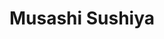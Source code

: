 ---
layout: place
title: "Musashi Sushiya"
permalink: /california/lake-forest/musashi-sushiya.html
stateAbbr: CA
stateName: California
cityName: Lake Forest
place_id: ChIJw1192Pvo3IARPVqFayAZ19k
photos:
  - name: >-
      places/ChIJw1192Pvo3IARPVqFayAZ19k/photos/AeeoHcLUn1n-IuI1NiRWRPSIInpHwnxagXEoPeg69pFKSsz3b9_Hxk9dJ1fZ-BJznrd2EyuJh_jZqXwTP31W4kgCrKkA6YUzyhQCxtk9hRDAdgjbPRmALnJBcbSl2W8Ur5OQQPoIqIoDnsO5IJHk8QO-Xi6ODxrM7LxtX7Ywpo_KXMWfNi6Hu4_QBUnRq3Q6ZMIaCgsqc2YkwlhfD7IQOWMLDHv1pVH3xiGvl0jyzsA8hwu1gJOV7HhkjPaNpaQ3xVmIlBsnzGPEmffIgWrEbRwstfBqlAAj0x18v5-8o9uy4JxeGTYPIL2bQyeawSZGijnfK0pKQrpwxsgyiwCesPCT8fSPWL2OuBBeqdXJiWAzOTB42Wb9TGrf6rfnEXojzI0YPzUZkb9cYcctdQcoB7-BSmXS3TfRznBpeOHdDmss4PW0Pw
    widthPx: 4032
    heightPx: 3024
    authorAttributions:
      - displayName: Whistle Honey
        uri: https://maps.google.com/maps/contrib/105438453931540845680
        photoUri: >-
          https://lh3.googleusercontent.com/a/ACg8ocJJ_N0W7HQRr6JRCgHffDuueE6oPMpt6B59ZcWeRvyBkBX2mw=s100-p-k-no-mo
    flagContentUri: >-
      https://www.google.com/local/imagery/report/?cb_client=maps_api_places.places_api&image_key=!1e10!2sCIHM0ogKEICAgIDymr7lAQ&hl=en-US
    googleMapsUri: >-
      https://www.google.com/maps/place//data=!3m4!1e2!3m2!1sCIHM0ogKEICAgIDymr7lAQ!2e10!4m2!3m1!1s0x80dce8fbd87d5dc3:0xd9d719206b855a3d
  - name: >-
      places/ChIJw1192Pvo3IARPVqFayAZ19k/photos/AeeoHcKiWTGfLzifgVixeYewrGQUNXY9P6DLN9IWdIbhUPCNlNAChgKTJmz9WIzDav5axBi0TS2L0qQeFcQhQq8xVVRBsMRHs2x_NcmLodx0O8N194jtr-0UoRWpvvFKjSr1fC0OkRQThOyq5CSvV6aeZQQKg34lUxngn3ijRe3Qat-p0z6J-r5ILAsMeuED65lK6Vp7ZTtndUQEOr_ek1diY6Nn_8YfFtawFI6pIHFn-T6E8qjZh5GJoBenOMVsPC-0ahukIgTK3Hp2OVwh02iHg7K3iMCW3YveEAQctcSEzQR7jg
    widthPx: 4800
    heightPx: 2700
    authorAttributions:
      - displayName: Musashi Sushiya
        uri: https://maps.google.com/maps/contrib/110497963736977325618
        photoUri: >-
          https://lh3.googleusercontent.com/a-/ALV-UjVZW2GLxdTYF4aY9TAKhH-Rr2P0WQDrYfGuug_UWQjDCOf8glY=s100-p-k-no-mo
    flagContentUri: >-
      https://www.google.com/local/imagery/report/?cb_client=maps_api_places.places_api&image_key=!1e10!2sAF1QipPnc9_N2zT-X8P5PJScyjI3suZTtwVvWXns46Ze&hl=en-US
    googleMapsUri: >-
      https://www.google.com/maps/place//data=!3m4!1e2!3m2!1sAF1QipPnc9_N2zT-X8P5PJScyjI3suZTtwVvWXns46Ze!2e10!4m2!3m1!1s0x80dce8fbd87d5dc3:0xd9d719206b855a3d
  - name: >-
      places/ChIJw1192Pvo3IARPVqFayAZ19k/photos/AeeoHcItbjSTt8qebI_GPtM0eQF8nAHSy9busV5Mg49tdUSxfnl9fndg23j3qK1wMzPRJn5FZZaQPEOe817ZtROP0fJZLCzFVt9pZVzRRVctL2kRgIzB3_2QdbtJhCPSNPr_0TckuHktrUgEIXAvBZC_ng0KcWZjeFvn6xyszpUSShcvEWmy6VNwjFnz0TOecnADmYUXR-ROfuMn1K9si4qe04Qe4IVf6n8QCKmGZDFG-43T0YWuMo21ibpqIg2mKeM2EzfLYy13uMowBH8fXk8yb7y5Y1zfIEI8YEEpudwiIbzEVA
    widthPx: 4800
    heightPx: 2983
    authorAttributions:
      - displayName: Musashi Sushiya
        uri: https://maps.google.com/maps/contrib/110497963736977325618
        photoUri: >-
          https://lh3.googleusercontent.com/a-/ALV-UjVZW2GLxdTYF4aY9TAKhH-Rr2P0WQDrYfGuug_UWQjDCOf8glY=s100-p-k-no-mo
    flagContentUri: >-
      https://www.google.com/local/imagery/report/?cb_client=maps_api_places.places_api&image_key=!1e10!2sAF1QipNC0OTZGlJttgNltj-t6_2n-pDu3zxmsppb5Z3j&hl=en-US
    googleMapsUri: >-
      https://www.google.com/maps/place//data=!3m4!1e2!3m2!1sAF1QipNC0OTZGlJttgNltj-t6_2n-pDu3zxmsppb5Z3j!2e10!4m2!3m1!1s0x80dce8fbd87d5dc3:0xd9d719206b855a3d
  - name: >-
      places/ChIJw1192Pvo3IARPVqFayAZ19k/photos/AeeoHcJmsSoE4itVy0zsB6pgOcWtRID6GPxOD2r2GchBuzYXTb096jMItX7nBm4VPSMB3HSd46piM5SZIUQbZtu7h3MFHEtGOVJtUsMxAZaDPe8HfqRovmma91GNgO-g9Cqx3-kaFmlsOhRKO_W19_TTYl4FMsxCtcGOP4_QOBq8tntteXqi5JyDtyJ3L2m9jSlgvjubw25_-4HiiV7KpLI5FQLinjCVx0twF-8iGHZ0PhTqKLfSJ2zvtNGWPgnhw7AXhDR-IdWKUjnHBI1zsnYeumYaGkCu0rv2-SPjr28n2n3epe9NRZPVqL9qaMpwFCN1IzDOWhj8786KtQscbGkFg_Pv6FPRAXUEDLWVfBv5CMADPo015s-Fh9G-5fd29B4_hpgeAwNpwYmTD-CtaECOQRMbneEbc5BdYFCitEUbVNojYH3f
    widthPx: 3600
    heightPx: 4800
    authorAttributions:
      - displayName: Elizabeth Burgi
        uri: https://maps.google.com/maps/contrib/104883169874035778197
        photoUri: >-
          https://lh3.googleusercontent.com/a-/ALV-UjVYsoCHhDh9dL4caJnz6ddOmMdxGgIaj5VlLYtQy2SqJ0VWt8rd=s100-p-k-no-mo
    flagContentUri: >-
      https://www.google.com/local/imagery/report/?cb_client=maps_api_places.places_api&image_key=!1e10!2sCIHM0ogKEICAgMCwz6GoywE&hl=en-US
    googleMapsUri: >-
      https://www.google.com/maps/place//data=!3m4!1e2!3m2!1sCIHM0ogKEICAgMCwz6GoywE!2e10!4m2!3m1!1s0x80dce8fbd87d5dc3:0xd9d719206b855a3d
  - name: >-
      places/ChIJw1192Pvo3IARPVqFayAZ19k/photos/AeeoHcL4k-m85YxnqIbpM7P3VrRYdL9V8jHH9Z8EUms7K2wPYshNFNjIwfapJGlPAxRAIg8DU_OGrPzOkWnLfa6y6oqDTKl1z9fYYJoa95YIO1Q-b1HwbM7X4iDNLNfh8L2Dt0gBwk9gksFw0yAcPTm5yQA5z5HhNGg3Y6671S_hLCOaZlhc9BtqqANJoO9ztD6Fgjfbvx8TKfrWeYe1O7Mp_X2tGOp3pI6w8God6Sue57m58DUApgTpeFSWv0zxjXE20PLp6lcYfhr78I7ngMvr9cykQ9yQJsb8mFB72gARDgK7Jg
    widthPx: 4032
    heightPx: 3024
    authorAttributions:
      - displayName: Musashi Sushiya
        uri: https://maps.google.com/maps/contrib/110497963736977325618
        photoUri: >-
          https://lh3.googleusercontent.com/a-/ALV-UjVZW2GLxdTYF4aY9TAKhH-Rr2P0WQDrYfGuug_UWQjDCOf8glY=s100-p-k-no-mo
    flagContentUri: >-
      https://www.google.com/local/imagery/report/?cb_client=maps_api_places.places_api&image_key=!1e10!2sAF1QipODsGuBRkPEYZiJbpTc-_wwTY0jvoSECH7Q5PYn&hl=en-US
    googleMapsUri: >-
      https://www.google.com/maps/place//data=!3m4!1e2!3m2!1sAF1QipODsGuBRkPEYZiJbpTc-_wwTY0jvoSECH7Q5PYn!2e10!4m2!3m1!1s0x80dce8fbd87d5dc3:0xd9d719206b855a3d
  - name: >-
      places/ChIJw1192Pvo3IARPVqFayAZ19k/photos/AeeoHcJOM9X2lbOtQD9aQmjoEgDDGa5-Oeb2D-H7M5vHaHprUMWAn4WdfGDtpCG-vnallM7L6N5X8RCm8UQQxfYpiyedVaHdCbzbdhWtWCjYyjuYDBPu8CyQIsouh9Gfska0da4r7nactFxsUg-C-NKKId4rw92RDzlLOH7mohLp9Osmj44fIimYd6YQK54dSTT07HkXUFYDApRsoKhEZSgMBuq153nabs52dSw6cBD_GzBvuoFAOtkQZh8t5gDTeIewOFdxoNR7SRGpZtqlSMD8wGK9p-yfMSkfIZFFf-Q3BbSeTjNQdRl-aFndE1zbc77g7R26zyURWXxlD2X-j21Nwiv3xCZefE8M1o0W4PzPbdJ8pfmHkjPsPKCZhRDVCnkxuqfBn4QDjL6ht9VgV4_nKTkXjli1KcY0yVJCqwgU8CGEsv4
    widthPx: 3024
    heightPx: 4032
    authorAttributions:
      - displayName: Ucha Perri
        uri: https://maps.google.com/maps/contrib/110187277581304946496
        photoUri: >-
          https://lh3.googleusercontent.com/a-/ALV-UjVdJ3qaV02W4nucgq5wMN5bY0uokyOFZw2_PqNjxdAUncJ0Ld28=s100-p-k-no-mo
    flagContentUri: >-
      https://www.google.com/local/imagery/report/?cb_client=maps_api_places.places_api&image_key=!1e10!2sCIHM0ogKEICAgID67LPRzgE&hl=en-US
    googleMapsUri: >-
      https://www.google.com/maps/place//data=!3m4!1e2!3m2!1sCIHM0ogKEICAgID67LPRzgE!2e10!4m2!3m1!1s0x80dce8fbd87d5dc3:0xd9d719206b855a3d
  - name: >-
      places/ChIJw1192Pvo3IARPVqFayAZ19k/photos/AeeoHcLK75Qba0tsdZsOwmwVuDcFsODwPY0Hywjna_V_GExHHx74dKnJVIdR7pYyyxqmmzRKYJXYCt0WTREggDDMegG1pNfAiPO-iPflvsk25RSNOCPtor4sRGiDtAplPcYIcNEAlYy2i8KWhztSfHI6urA0VR87lsG2SRRuXIYMTV8vxjymRvRPXpPuOBIhlRmJZkypOYf3uKB6m7U9DJ3v5jiTvqzkQSx_nUtB6keIBCx0f8YlKb30iPV5nqHDJLfqzMb_THYbu_v2dk27iJ-AXeEVBQKNur3jL4fECFw6onR6NAVr2N4lv3MiU-FQOGOOUC5quVyMvzYGFLt5Bmu9WqQAo_3SeCUpP8hYFJ7djF026Fw8aodLc5397VXsHEzHppQ9kCAci-F3CihePJA4HvByI7P7LAWHDbwPtsc461hmIQ
    widthPx: 1000
    heightPx: 666
    authorAttributions:
      - displayName: Vincent Steele
        uri: https://maps.google.com/maps/contrib/109210601166753581170
        photoUri: >-
          https://lh3.googleusercontent.com/a-/ALV-UjXDiIYtxCac3HYUl8y5taC2HmYPnp8nJeHbeEAxmqlP1XEY7gI=s100-p-k-no-mo
    flagContentUri: >-
      https://www.google.com/local/imagery/report/?cb_client=maps_api_places.places_api&image_key=!1e10!2sCIHM0ogKEICAgICKh7vPYw&hl=en-US
    googleMapsUri: >-
      https://www.google.com/maps/place//data=!3m4!1e2!3m2!1sCIHM0ogKEICAgICKh7vPYw!2e10!4m2!3m1!1s0x80dce8fbd87d5dc3:0xd9d719206b855a3d
  - name: >-
      places/ChIJw1192Pvo3IARPVqFayAZ19k/photos/AeeoHcKIxe_2kVVOXWxEkIMiQBEGUU2XeD362-xBWqW4mvSCht7adx3Qx8oQxjBWQtjTBuxjRm47lC1lwW_Z3uWesewdbnZBWDwz4yg0RXjb-rs6ztIvzJ3_NL6pW4ussnJz0mcU4FDchOiWw9koQJw6qO6zEmxgjgyotMyHEyhdRqwAPpaB55eDwuauH1HAbMEt6b82f1JomtM4KaDY4l-9yWzpMCANP2UxcqXthJ0bfvaQlXT9jwJgSScWKHwuRin8NtKkpydaHeYIovoj6-5V5upKnZnOgjK985XYiFTGxiHlCg
    widthPx: 4800
    heightPx: 3200
    authorAttributions:
      - displayName: Musashi Sushiya
        uri: https://maps.google.com/maps/contrib/110497963736977325618
        photoUri: >-
          https://lh3.googleusercontent.com/a-/ALV-UjVZW2GLxdTYF4aY9TAKhH-Rr2P0WQDrYfGuug_UWQjDCOf8glY=s100-p-k-no-mo
    flagContentUri: >-
      https://www.google.com/local/imagery/report/?cb_client=maps_api_places.places_api&image_key=!1e10!2sAF1QipPiA5_6B5a1a5H2YYtMpZaQukXZWzqqQl-bSF3r&hl=en-US
    googleMapsUri: >-
      https://www.google.com/maps/place//data=!3m4!1e2!3m2!1sAF1QipPiA5_6B5a1a5H2YYtMpZaQukXZWzqqQl-bSF3r!2e10!4m2!3m1!1s0x80dce8fbd87d5dc3:0xd9d719206b855a3d
  - name: >-
      places/ChIJw1192Pvo3IARPVqFayAZ19k/photos/AeeoHcLtubEBjB4mc0y3IK3Vig_MoB2tA8CD5EkPtt9vioIAVSIBWxbk6zegYOqrxJ38Mc5tHrnb6J9YHTHHaDYs229Wjdd5R2v8kfDyhFJsDt11DzpFoHZ26miE2hVDNGIJ3BTPYKjzuTQCdU2w5UlA4FEiGVl7haD1RV-37ReX4dBgxfCzgUYSczsHfb3xUnC9iEMg2JuMDrXOAsSptUUG_4I9MoTWTWlm20Y-8XytCmZUKtXvnmrB201iEqVQJZm6ZvPLTOJZVIkluJwOPxDsxOXivqZkfpcgCcTj8AUv8_oOazfAZAgfmqklFSVe1AXiFKw4GJ3R1orEKwS0MAu7cXNfzjbyOd_yvvDzYKTWlZaVrxWPKLp0L1cY2WOG-K0H_i0IGg3sWBcWVEPDg_ZoKDy9FXIq8SX5s-kBRZ8Al5E
    widthPx: 3984
    heightPx: 2988
    authorAttributions:
      - displayName: Pauline L-C
        uri: https://maps.google.com/maps/contrib/100987156485272304309
        photoUri: >-
          https://lh3.googleusercontent.com/a-/ALV-UjWQWhWktiykx87vMMorjMm4mQY03Xcan-uu30xltIqd-S303H-YZA=s100-p-k-no-mo
    flagContentUri: >-
      https://www.google.com/local/imagery/report/?cb_client=maps_api_places.places_api&image_key=!1e10!2sCIHM0ogKEICAgID4i6vBCg&hl=en-US
    googleMapsUri: >-
      https://www.google.com/maps/place//data=!3m4!1e2!3m2!1sCIHM0ogKEICAgID4i6vBCg!2e10!4m2!3m1!1s0x80dce8fbd87d5dc3:0xd9d719206b855a3d
  - name: >-
      places/ChIJw1192Pvo3IARPVqFayAZ19k/photos/AeeoHcICz1Aa363KT3VDfyrJdRE-VYz3gblmnJhB3KyCFJhCprVEZGlWI1Qu0HJSlehMSMpHCEqsgceiCvotr7dwNEAh0fr6LxBFeCbYeSgjaAPz1r5fr1APCAR2XKpqWAyyi0Q0U4et06qFN4ZVddthu9y1jE9QpARQXdy2fMJ-1eW0YfKBNuqR8CsyJKGu9UdMzBi04a9iPhwvoXg9VyNJjnPcdkWAP4eAFsJz5GI3szpuPTK3Jzgchsh6W9Q_qL3x6xE9eVjS5emm6-WRwhPlLFCQT4j1PjTrI8-a_voyX_EgfkD8WhoEu1VsRUg0kaBtg5Eb8UMvJEpuJif08LSYCkZ0B9djQkgOORMSC39eUWVFQ1f5GW9-0I_UyjXg_5wRkLhbbcSISLA8geossf4D4fhAuM6HT5wAIEJt-2VB1jw
    widthPx: 4656
    heightPx: 2218
    authorAttributions:
      - displayName: Linda Hainsworth
        uri: https://maps.google.com/maps/contrib/115486623343816079606
        photoUri: >-
          https://lh3.googleusercontent.com/a-/ALV-UjVu231Rgr1GfPkqbONoWASeb5EkakoUjeW4INFmExpkC4J8yJmo3Q=s100-p-k-no-mo
    flagContentUri: >-
      https://www.google.com/local/imagery/report/?cb_client=maps_api_places.places_api&image_key=!1e10!2sCIHM0ogKEICAgICMuMzXbQ&hl=en-US
    googleMapsUri: >-
      https://www.google.com/maps/place//data=!3m4!1e2!3m2!1sCIHM0ogKEICAgICMuMzXbQ!2e10!4m2!3m1!1s0x80dce8fbd87d5dc3:0xd9d719206b855a3d
address: '23532 El Toro Rd Suite #18, Lake Forest, CA 92630, USA'
street: '23532 El Toro Rd Suite #18'
city: Lake Forest
state: CA
zip: '92630'
country: USA
neighborhood: null
latitude: '33.620144'
longitude: '-117.698815'
accessibility_options:
  wheelchairAccessibleParking: true
  wheelchairAccessibleEntrance: true
  wheelchairAccessibleRestroom: true
  wheelchairAccessibleSeating: true
business_status: OPERATIONAL
name: Musashi Sushiya
google_maps_links:
  directionsUri: >-
    https://www.google.com/maps/dir//''/data=!4m7!4m6!1m1!4e2!1m2!1m1!1s0x80dce8fbd87d5dc3:0xd9d719206b855a3d!3e0
  placeUri: https://maps.google.com/?cid=15697042653256702525
  writeAReviewUri: >-
    https://www.google.com/maps/place//data=!4m3!3m2!1s0x80dce8fbd87d5dc3:0xd9d719206b855a3d!12e1
  reviewsUri: >-
    https://www.google.com/maps/place//data=!4m4!3m3!1s0x80dce8fbd87d5dc3:0xd9d719206b855a3d!9m1!1b1
  photosUri: >-
    https://www.google.com/maps/place//data=!4m3!3m2!1s0x80dce8fbd87d5dc3:0xd9d719206b855a3d!10e5
primary_type: Sushi Restaurant
opening_hours:
  regular: null
  current: null
secondary_opening_hours:
  regular:
    weekdayDescriptions: null
    type: null
  current:
    weekdayDescriptions: null
    type: null
phone: (949) 699-2580
price_level: PRICE_LEVEL_MODERATE
price_range: $20 &ndash; $30
rating: '4.2'
rating_count: 359
website: http://www.musashisushiya.com/
description: >-
  Dimly lit Japanese eatery providing creative rolls & sushi plus a happy hour
  in relaxed environs.
reviews:
  - name: >-
      places/ChIJw1192Pvo3IARPVqFayAZ19k/reviews/ChZDSUhNMG9nS0VJQ0FnTUNBX0wydU93EAE
    relativePublishTimeDescription: 2 months ago
    rating: 5
    text:
      text: >-
        I recently had the pleasure of dining at this amazing sushi restaurant,
        and I must say, it exceeded all my expectations! The quality of the fish
        was incredibly fresh, the flavors were perfectly balanced, and every
        bite was a true delight. The presentation of the dishes was absolutely
        beautiful, showcasing the chef’s attention to detail.


        The service was outstanding—friendly, attentive, and efficient. The
        ambiance was warm and inviting, making the whole dining experience even
        more enjoyable. Whether you’re a sushi lover or trying it for the first
        time, this place is a must-visit. I can’t wait to come back and enjoy
        more of their delicious creations!
      languageCode: en
    originalText:
      text: >-
        I recently had the pleasure of dining at this amazing sushi restaurant,
        and I must say, it exceeded all my expectations! The quality of the fish
        was incredibly fresh, the flavors were perfectly balanced, and every
        bite was a true delight. The presentation of the dishes was absolutely
        beautiful, showcasing the chef’s attention to detail.


        The service was outstanding—friendly, attentive, and efficient. The
        ambiance was warm and inviting, making the whole dining experience even
        more enjoyable. Whether you’re a sushi lover or trying it for the first
        time, this place is a must-visit. I can’t wait to come back and enjoy
        more of their delicious creations!
      languageCode: en
    authorAttribution:
      displayName: Par Mo
      uri: https://www.google.com/maps/contrib/107540607557411468400/reviews
      photoUri: >-
        https://lh3.googleusercontent.com/a/ACg8ocKU3GL2MFH8unIOZWQWEu3yBLU5MTkBhC-txcyFI3VgHASEuw=s128-c0x00000000-cc-rp-mo-ba4
    publishTime: '2025-01-30T08:13:37.361041Z'
    flagContentUri: >-
      https://www.google.com/local/review/rap/report?postId=ChZDSUhNMG9nS0VJQ0FnTUNBX0wydU93EAE&d=17924085&t=1
    googleMapsUri: >-
      https://www.google.com/maps/reviews/data=!4m6!14m5!1m4!2m3!1sChZDSUhNMG9nS0VJQ0FnTUNBX0wydU93EAE!2m1!1s0x80dce8fbd87d5dc3:0xd9d719206b855a3d
  - name: >-
      places/ChIJw1192Pvo3IARPVqFayAZ19k/reviews/ChZDSUhNMG9nS0VJQ0FnTUN3ejZHb0N3EAE
    relativePublishTimeDescription: 3 weeks ago
    rating: 5
    text:
      text: >-
        This place is really good. Great atmosphere and the sushi was delicious.
        I loved the ABC roll.
      languageCode: en
    originalText:
      text: >-
        This place is really good. Great atmosphere and the sushi was delicious.
        I loved the ABC roll.
      languageCode: en
    authorAttribution:
      displayName: Elizabeth Burgi
      uri: https://www.google.com/maps/contrib/104883169874035778197/reviews
      photoUri: >-
        https://lh3.googleusercontent.com/a-/ALV-UjVYsoCHhDh9dL4caJnz6ddOmMdxGgIaj5VlLYtQy2SqJ0VWt8rd=s128-c0x00000000-cc-rp-mo-ba5
    publishTime: '2025-03-22T03:05:03.232008Z'
    flagContentUri: >-
      https://www.google.com/local/review/rap/report?postId=ChZDSUhNMG9nS0VJQ0FnTUN3ejZHb0N3EAE&d=17924085&t=1
    googleMapsUri: >-
      https://www.google.com/maps/reviews/data=!4m6!14m5!1m4!2m3!1sChZDSUhNMG9nS0VJQ0FnTUN3ejZHb0N3EAE!2m1!1s0x80dce8fbd87d5dc3:0xd9d719206b855a3d
  - name: >-
      places/ChIJw1192Pvo3IARPVqFayAZ19k/reviews/ChZDSUhNMG9nS0VJQ0FnSUNpX0x1ZVp3EAE
    relativePublishTimeDescription: 4 years ago
    rating: 5
    text:
      text: >-
        My wife and I have been going to Musashi Sushiya for a couple years now
        and have always loved this place.  I am extremely critical when it come
        to sushi and they never disappoint.


        This place has been here for quite some time, my wife and I recently
        decided to drop by after Going to El Toro Meat Market. Wow, I cannot
        believe it took us so many years to find this place, it is a hidden
        Gem!  The staff is friendly, and Sushi Chefs are great, and the Sushi is
        beyond excellent!
      languageCode: en
    originalText:
      text: >-
        My wife and I have been going to Musashi Sushiya for a couple years now
        and have always loved this place.  I am extremely critical when it come
        to sushi and they never disappoint.


        This place has been here for quite some time, my wife and I recently
        decided to drop by after Going to El Toro Meat Market. Wow, I cannot
        believe it took us so many years to find this place, it is a hidden
        Gem!  The staff is friendly, and Sushi Chefs are great, and the Sushi is
        beyond excellent!
      languageCode: en
    authorAttribution:
      displayName: Richard Calkins
      uri: https://www.google.com/maps/contrib/103551642884526041823/reviews
      photoUri: >-
        https://lh3.googleusercontent.com/a-/ALV-UjXLJG-B46bsfbBPpI8B1fBLtflWVOeTicZzxnhHSfrfXZv-kMF6=s128-c0x00000000-cc-rp-mo-ba4
    publishTime: '2020-10-25T16:14:49.250182Z'
    flagContentUri: >-
      https://www.google.com/local/review/rap/report?postId=ChZDSUhNMG9nS0VJQ0FnSUNpX0x1ZVp3EAE&d=17924085&t=1
    googleMapsUri: >-
      https://www.google.com/maps/reviews/data=!4m6!14m5!1m4!2m3!1sChZDSUhNMG9nS0VJQ0FnSUNpX0x1ZVp3EAE!2m1!1s0x80dce8fbd87d5dc3:0xd9d719206b855a3d
  - name: >-
      places/ChIJw1192Pvo3IARPVqFayAZ19k/reviews/ChZDSUhNMG9nS0VJQ0FnSUNubGVlWlZnEAE
    relativePublishTimeDescription: 6 months ago
    rating: 5
    text:
      text: >-
        Outstanding Japanese food and exceptional service and ambiance.

        You can’t go wrong and you will classify this restaurant as a DR (Do
        Return)

        We certainly do

        There are many choices that you can make to spend your hard earned money
        these days and many vying for your patronage.  This restaurant has the
        best of all worlds.  The pleasant atmosphere and the superb cuisine will
        always keep you coming back for more.  We have never had a bad meal or
        unpleasant experience.  We heartily recommend that you find out for
        yourselves too. Ask for Oliver and Grace when you come in.  They will
        take good care of you.  Frank and Rhoda Mission Viejo CA
      languageCode: en
    originalText:
      text: >-
        Outstanding Japanese food and exceptional service and ambiance.

        You can’t go wrong and you will classify this restaurant as a DR (Do
        Return)

        We certainly do

        There are many choices that you can make to spend your hard earned money
        these days and many vying for your patronage.  This restaurant has the
        best of all worlds.  The pleasant atmosphere and the superb cuisine will
        always keep you coming back for more.  We have never had a bad meal or
        unpleasant experience.  We heartily recommend that you find out for
        yourselves too. Ask for Oliver and Grace when you come in.  They will
        take good care of you.  Frank and Rhoda Mission Viejo CA
      languageCode: en
    authorAttribution:
      displayName: Rodora Helring
      uri: https://www.google.com/maps/contrib/116708098470381722048/reviews
      photoUri: >-
        https://lh3.googleusercontent.com/a-/ALV-UjV_OhBHxfid_XBJTqEZG9RLBQ6a90KIUBlXo6RKRU_c1v106s59tw=s128-c0x00000000-cc-rp-mo
    publishTime: '2024-09-28T05:25:36.520821Z'
    flagContentUri: >-
      https://www.google.com/local/review/rap/report?postId=ChZDSUhNMG9nS0VJQ0FnSUNubGVlWlZnEAE&d=17924085&t=1
    googleMapsUri: >-
      https://www.google.com/maps/reviews/data=!4m6!14m5!1m4!2m3!1sChZDSUhNMG9nS0VJQ0FnSUNubGVlWlZnEAE!2m1!1s0x80dce8fbd87d5dc3:0xd9d719206b855a3d
  - name: >-
      places/ChIJw1192Pvo3IARPVqFayAZ19k/reviews/ChZDSUhNMG9nS0VJQ0FnSUNQcTh5eVRBEAE
    relativePublishTimeDescription: 4 months ago
    rating: 5
    text:
      text: >-
        Great food and nice workers. I've been coming here for almost a year,
        it's usually my go-to sushi place. I especially love the heart attack
        roll.

        Would highly recommend , I just wish the place had different lighting.
      languageCode: en
    originalText:
      text: >-
        Great food and nice workers. I've been coming here for almost a year,
        it's usually my go-to sushi place. I especially love the heart attack
        roll.

        Would highly recommend , I just wish the place had different lighting.
      languageCode: en
    authorAttribution:
      displayName: maysa
      uri: https://www.google.com/maps/contrib/102897074203911497489/reviews
      photoUri: >-
        https://lh3.googleusercontent.com/a/ACg8ocIP1qrfV_uqf0jCmySeNtQBGBzNZ2QLEIPtDFQyr2lNqcQcYOE=s128-c0x00000000-cc-rp-mo-ba3
    publishTime: '2024-11-28T03:26:56.060686Z'
    flagContentUri: >-
      https://www.google.com/local/review/rap/report?postId=ChZDSUhNMG9nS0VJQ0FnSUNQcTh5eVRBEAE&d=17924085&t=1
    googleMapsUri: >-
      https://www.google.com/maps/reviews/data=!4m6!14m5!1m4!2m3!1sChZDSUhNMG9nS0VJQ0FnSUNQcTh5eVRBEAE!2m1!1s0x80dce8fbd87d5dc3:0xd9d719206b855a3d
parking_options:
  freeParkingLot: true
  freeStreetParking: true
  valetParking: false
payment_options:
  acceptsCreditCards: true
  acceptsDebitCards: true
  acceptsCashOnly: false
allow_dogs: null
curbside_pickup: null
delivery: true
dine_in: true
good_for_children: true
good_for_groups: true
good_for_sports: null
live_music: false
menu_for_children: true
outdoor_seating: null
reservable: true
restroom: true
serves_beer: true
serves_breakfast: false
serves_brunch: null
serves_cocktails: true
serves_coffee: null
serves_dinner: true
serves_dessert: true
serves_lunch: true
serves_vegetarian_food: null
serves_wine: true
takeout: true

---